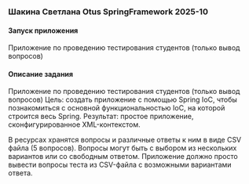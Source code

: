 ### Шакина Светлана Otus SpringFramework 2025-10

#### Запуск приложения
Приложение по проведению тестирования студентов (только вывод вопросов)

#### Описание задания
Приложение по проведению тестирования студентов (только вывод вопросов)
Цель: создать приложение с помощью Spring IoC, чтобы познакомиться с основной функциональностью IoC, на которой строится весь Spring. Результат: простое приложение, сконфигурированное XML-контекстом.

В ресурсах хранятся вопросы и различные ответы к ним в виде CSV файла (5 вопросов).
Вопросы могут быть с выбором из нескольких вариантов или со свободным ответом.
Приложение должно просто вывести вопросы теста из CSV-файла с возможными вариантами ответа.
